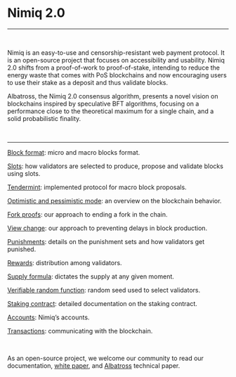 # Nimiq 2.0

---

<br />

Nimiq is an easy-to-use and censorship-resistant web payment protocol. It is an open-source project that focuses on accessibility and usability. Nimiq 2.0 shifts from a proof-of-work to proof-of-stake, intending to reduce the energy waste that comes with PoS blockchains and now encouraging users to use their stake as a deposit and thus validate blocks.

Albatross, the Nimiq 2.0 consensus algorithm, presents a novel vision on blockchains inspired by speculative BFT algorithms, focusing on a performance close to the theoretical maximum for a single chain, and a solid probabilistic finality.

<br />

---


[Block format](docs/block-format): micro and macro blocks format.

[Slots](/albatross-doc/docs/slots): how validators are selected to produce, propose and validate blocks using slots.

[Tendermint](/albatross-doc/docs/tendermint): implemented protocol for macro block proposals.

[Optimistic and pessimistic mode](/albatross-doc/docs/behavior-modes): an overview on the blockchain behavior.

[Fork proofs](/albatross-doc/docs/fork-proofs): our approach to ending a fork in the chain.

[View change](/albatross-doc/docs/view-change): our approach to preventing delays in block production.

[Punishments](/albatross-doc/docs/punishments): details on the punishment sets and how validators get punished.

[Rewards](/albatross-doc/docs/rewards): distribution among validators.

[Supply formula](/albatross-doc/docs/supply-formula): dictates the supply at any given moment.

[Verifiable random function](/albatross-doc/docs/vrf): random seed used to select validators.

[Staking contract](/albatross-doc/docs/staking-contract): detailed documentation on the staking contract.

[Accounts](/albatross-doc/docs/accounts): Nimiq’s accounts.

[Transactions](/albatross-doc/docs/transactions): communicating with the blockchain.

<br />

As an open-source project, we welcome our community to read our documentation, [white paper](https://www.nimiq.com/whitepaper/), and [Albatross](https://arxiv.org/pdf/1903.01589.pdf) technical paper.